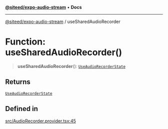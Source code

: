 [**@siteed/expo-audio-stream**](../README.md) • **Docs**

***

[@siteed/expo-audio-stream](../README.md) / useSharedAudioRecorder

# Function: useSharedAudioRecorder()

> **useSharedAudioRecorder**(): [`UseAudioRecorderState`](../interfaces/UseAudioRecorderState.md)

## Returns

[`UseAudioRecorderState`](../interfaces/UseAudioRecorderState.md)

## Defined in

[src/AudioRecorder.provider.tsx:45](https://github.com/deeeed/expo-audio-stream/blob/480d2108a79baced010ed04bb030f97c7233e8b0/packages/expo-audio-stream/src/AudioRecorder.provider.tsx#L45)
